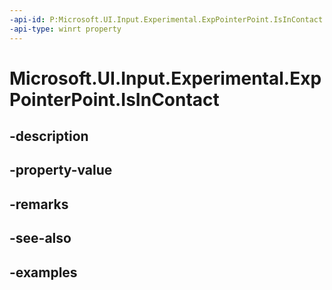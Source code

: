 ```yaml
---
-api-id: P:Microsoft.UI.Input.Experimental.ExpPointerPoint.IsInContact
-api-type: winrt property
---
```


# Microsoft.UI.Input.Experimental.ExpPointerPoint.IsInContact

<!--
public bool IsInContact { get; }
-->


## -description

## -property-value

## -remarks

## -see-also

## -examples


